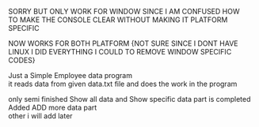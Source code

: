 
SORRY BUT ONLY WORK FOR WINDOW SINCE I AM CONFUSED HOW </br>
TO MAKE THE CONSOLE CLEAR WITHOUT MAKING IT PLATFORM SPECIFIC
</br>

NOW WORKS FOR BOTH PLATFORM {NOT SURE SINCE I DONT HAVE LINUX I DID EVERYTHING I COULD TO REMOVE WINDOW SPECIFIC CODES}


Just a Simple Employee data program</br>
it reads data from given data.txt file and does the work in the program</br>

only semi finished
 Show all data and Show specific data part is completed</br>
Added ADD  more data part</br>
other i will add later</br>